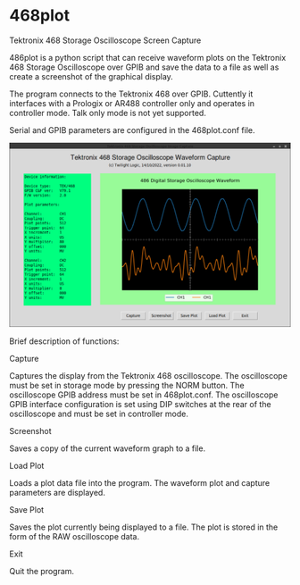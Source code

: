 # 468plot
Tektronix 468 Storage Oscilloscope Screen Capture

486plot is a python script that can receive waveform plots on the Tektronix 468 Storage Oscilloscope over GPIB and save the data to a file as well as create a screenshot of the graphical display.

The program connects to the Tektronix 468 over GPIB. Cuttently it interfaces with a Prologix or AR488 controller only and operates in controller mode. Talk only mode is not yet supported.

Serial and GPIB parameters are configured in the 468plot.conf file.

<img src="screenshot.png"></img>


Brief description of functions:


Capture

Captures the display from the Tektronix 468 oscilloscope. The oscilloscope must be set in storage mode by pressing the NORM button. The oscilloscope GPIB address must be set in 468plot.conf. The oscilloscope GPIB interface configuration is set using DIP switches at the rear of the oscilloscope and must be set in controller mode.


Screenshot

Saves a copy of the current waveform graph to a file.


Load Plot

Loads a plot data file into the program. The waveform plot and capture parameters are displayed.


Save Plot

Saves the plot currently being displayed to a file. The plot is stored in the form of the RAW oscilloscope data.


Exit

Quit the program.
